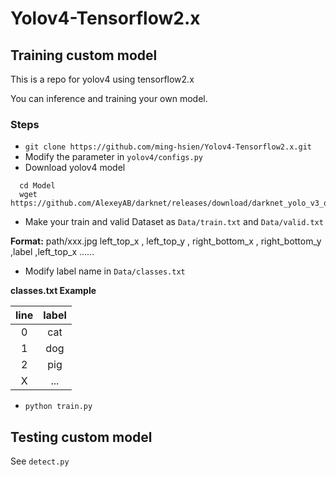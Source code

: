 # Yolov4-Tensorflow2.x

## Training custom model

This is a repo for yolov4 using tensorflow2.x

You can inference and training your own model.

### Steps
* `git clone https://github.com/ming-hsien/Yolov4-Tensorflow2.x.git`
* Modify the parameter in `yolov4/configs.py`
* Download yolov4 model
```
  cd Model
  wget https://github.com/AlexeyAB/darknet/releases/download/darknet_yolo_v3_optimal/yolov4.weights
```
* Make your train and valid Dataset as `Data/train.txt` and `Data/valid.txt`

__Format:__
      path/xxx.jpg left_top_x , left_top_y , right_bottom_x , right_bottom_y ,label ,left_top_x ......

* Modify label name in `Data/classes.txt`

__classes.txt Example__

|line|label|
|:-:|:-:|
| 0 |cat|
| 1 |dog|
| 2 |pig|
| X |...|

* `python train.py`

## Testing custom model
See `detect.py`
